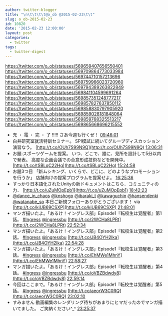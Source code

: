 ```yaml
---
author: twitter-blogger
title: "\n\t\t\t\t@o_ob @2015-02-23\t\t"
slug: o_ob-2015-02-23
id: 10820
date: '2015-02-23 12:00:00'
layout: post
categories:
  - twitter
tags:
  - twitter-digest
---
```


https://twitter.com/o_ob/statuses/569659407656550401 https://twitter.com/o_ob/statuses/569709864773033984 https://twitter.com/o_ob/statuses/569744710157213696 https://twitter.com/o_ob/statuses/569759966023720960 https://twitter.com/o_ob/statuses/569794389263822849 https://twitter.com/o_ob/statuses/569841104599691264 https://twitter.com/o_ob/statuses/569857351248777217 https://twitter.com/o_ob/statuses/569857827637850112 https://twitter.com/o_ob/statuses/569858830797905920 https://twitter.com/o_ob/statuses/569859028181848064 https://twitter.com/o_ob/statuses/569859768325513217 https://twitter.com/o_ob/statuses/569865668696215552  

*   充 ・ 電 ・ 完 ・ 了 !!!!! さあ今週も行くぜ！ [09:46:01](https://twitter.com/o_ob/statuses/569659407656550401)
*   白井研究室就活特訓セミナー。 SPI模試に続いてグループディスカッション演習なう。 [http://t.co/OUh7S99N9Q](http://t.co/OUh7S99N9Q) [13:06:31](https://twitter.com/o_ob/statuses/569709864773033984)
*   お題:スポーツゲームを提案。 いつ、どこで、誰に、見所を設計して5分以内で発表。 高度な企画会議での合意形成技術などを開発中。 [http://t.co/tSBLqC22Hg](http://t.co/tSBLqC22Hg) [15:24:58](https://twitter.com/o_ob/statuses/569744710157213696)
*   お題3つ目 「新ムシキング、いくらで、どこに、どのようなプロモーションを行うか」 店舗向けの提案プログラムを提案せよ。 [16:25:36](https://twitter.com/o_ob/statuses/569759966023720960)
*   すっかり日本語化されたUnityの新ドキュメントはこちら．コミュニティの力． [http://t.co/uZuMOpEpb1](http://t.co/uZuMOpEpb1) [18:42:23](https://twitter.com/o_ob/statuses/569794389263822849)
*   [@dance_in_chaos](https://twitter.com/dance_in_chaos) [@knshogo](https://twitter.com/knshogo) [@ibaraki_t](https://twitter.com/ibaraki_t) [@kawaguchin](https://twitter.com/kawaguchin) [@hansendenki](https://twitter.com/hansendenki) [@watanabe_so](https://twitter.com/watanabe_so) 本日ご新規フォローありがとうございます！ via [http://t.co/kiUB69CSXP](http://t.co/kiUB69CSXP) [21:48:01](https://twitter.com/o_ob/statuses/569841104599691264)
*   マンガ描いたよ。「あるけ！イングレス部」Episode1『転校生は覚醒者』第1話。 [#Ingress](https://twitter.com/search?q=%23Ingress&src=hash) [@ingressbu](https://twitter.com/ingressbu) [http://t.co/2WCHa8LPRt](http://t.co/2WCHa8LPRt) [22:52:34](https://twitter.com/o_ob/statuses/569857351248777217)
*   マンガ描いたよ。「あるけ！イングレス部」Episode1『転校生は覚醒者』第2話。 [#Ingress](https://twitter.com/search?q=%23Ingress&src=hash) [@ingressbu](https://twitter.com/ingressbu) [http://t.co/JB4OYH2Ika](http://t.co/JB4OYH2Ika) [22:54:28](https://twitter.com/o_ob/statuses/569857827637850112)
*   マンガ描いたよ。「あるけ！イングレス部」Episode1『転校生は覚醒者』第3話。 [#Ingress](https://twitter.com/search?q=%23Ingress&src=hash) [@ingressbu](https://twitter.com/ingressbu) [http://t.co/EhMWe1MhnY](http://t.co/EhMWe1MhnY) [22:58:27](https://twitter.com/o_ob/statuses/569858830797905920)
*   マンガ描いたよ。「あるけ！イングレス部」Episode1『転校生は覚醒者』第4話。 [#Ingress](https://twitter.com/search?q=%23Ingress&src=hash) [@ingressbu](https://twitter.com/ingressbu) [http://t.co/oVBZBdwdy8](http://t.co/oVBZBdwdy8) [22:59:14](https://twitter.com/o_ob/statuses/569859028181848064)
*   今回はここまで。「あるけ！イングレス部」Episode1『転校生は覚醒者』第5話。 [#Ingress](https://twitter.com/search?q=%23Ingress&src=hash) [@ingressbu](https://twitter.com/ingressbu) [http://t.co/aeorW3C0RQ](http://t.co/aeorW3C0RQ) [23:02:10](https://twitter.com/o_ob/statuses/569859768325513217)
*   すみません 動画編集のレンダリング待ちがあまりにヒマだったのでマンガ描いてました。 ご笑納ください^_^ [23:25:37](https://twitter.com/o_ob/statuses/569865668696215552)